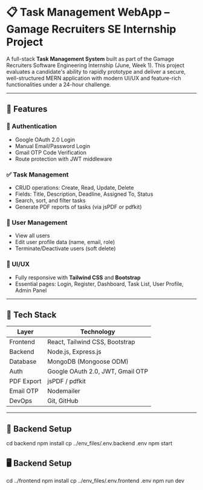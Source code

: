 # 📋 Task Management WebApp – Gamage Recruiters SE Internship Project

A full-stack **Task Management System** built as part of the Gamage Recruiters Software Engineering Internship (June, Week 1). This project evaluates a candidate's ability to rapidly prototype and deliver a secure, well-structured MERN application with modern UI/UX and feature-rich functionalities under a 24-hour challenge.

---

## 🚀 Features

### 🔐 Authentication
- Google OAuth 2.0 Login
- Manual Email/Password Login
- Gmail OTP Code Verification
- Route protection with JWT middleware

### ✅ Task Management
- CRUD operations: Create, Read, Update, Delete
- Fields: Title, Description, Deadline, Assigned To, Status
- Search, sort, and filter tasks
- Generate PDF reports of tasks (via jsPDF or pdfkit)

### 👥 User Management
- View all users
- Edit user profile data (name, email, role)
- Terminate/Deactivate users (soft delete)

### 🎨 UI/UX
- Fully responsive with **Tailwind CSS** and **Bootstrap**
- Essential pages: Login, Register, Dashboard, Task List, User Profile, Admin Panel

---

## 🧱 Tech Stack

| Layer      | Technology                             |
|------------|----------------------------------------|
| Frontend   | React, Tailwind CSS, Bootstrap         |
| Backend    | Node.js, Express.js                    |
| Database   | MongoDB (Mongoose ODM)                 |
| Auth       | Google OAuth 2.0, JWT, Gmail OTP       |
| PDF Export | jsPDF / pdfkit                         |
| Email OTP  | Nodemailer                             |
| DevOps     | Git, GitHub                            |

---

## 🔧 Backend Setup

cd backend
npm install
cp ../env_files/.env.backend .env
npm start


## 🖥️  Backend Setup

cd ../frontend
npm install
cp ../env_files/.env.frontend .env
npm run dev
